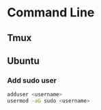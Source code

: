 # Command Line

## Tmux

## Ubuntu

### Add sudo user

```bash
adduser <username>
usermod -aG sudo <username>
```
